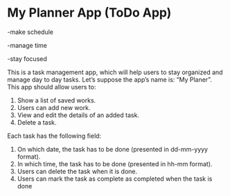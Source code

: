 # My Planner App (ToDo App)




-make schedule 

-manage time

-stay focused

This is a task management app, which will help users to stay organized and manage day to day tasks. Let’s suppose the app’s name is: “My Planer”. This app should allow users to: 

1. Show a list of saved works. 
2. Users can add new work. 
3. View and edit the details of an added task. 
4. Delete a task. 


Each task has the following field: 
1. On which date, the task has to be done (presented in dd-mm-yyyy format). 
2. In which time, the task has to be done (presented in hh-mm format). 
3. Users can delete the task when it is done.
4. Users can mark the task as complete as completed when the task is done
